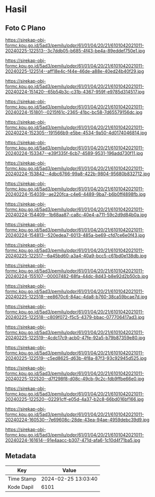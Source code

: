 # Hasil

## Foto C Plano

https://sirekap-obj-formc.kpu.go.id/5ad3/pemilu/pdpr/61/01/04/20/21/6101042021011-20240225-122513--3c7ddb05-b685-4f43-be4a-89eddef750e1.jpg

https://sirekap-obj-formc.kpu.go.id/5ad3/pemilu/pdpr/61/01/04/20/21/6101042021011-20240225-122514--aff18e4c-f44e-46de-a88e-40ed24b40f29.jpg

https://sirekap-obj-formc.kpu.go.id/5ad3/pemilu/pdpr/61/01/04/20/21/6101042021011-20240224-151420--65b54b3c-c31b-4367-959f-e9785d314517.jpg

https://sirekap-obj-formc.kpu.go.id/5ad3/pemilu/pdpr/61/01/04/20/21/6101042021011-20240224-151801--0215f61c-2365-41bc-bc58-7d65579156dc.jpg

https://sirekap-obj-formc.kpu.go.id/5ad3/pemilu/pdpr/61/01/04/20/21/6101042021011-20240224-152305--191566b9-e5be-4534-9a50-4d0174046814.jpg

https://sirekap-obj-formc.kpu.go.id/5ad3/pemilu/pdpr/61/01/04/20/21/6101042021011-20240224-153347--e39f335f-6cb7-4589-9531-196add730f11.jpg

https://sirekap-obj-formc.kpu.go.id/5ad3/pemilu/pdpr/61/01/04/20/21/6101042021011-20240224-153842--4dbc6766-99a8-422b-9804-95680b832712.jpg

https://sirekap-obj-formc.kpu.go.id/5ad3/pemilu/pdpr/61/01/04/20/21/6101042021011-20240224-154039--ae220fca-c4e6-4489-9ba7-b6b0ff4898fb.jpg

https://sirekap-obj-formc.kpu.go.id/5ad3/pemilu/pdpr/61/01/04/20/21/6101042021011-20240224-154409--1b68aa87-ca8c-40e4-a711-59c2d9d84b0a.jpg

https://sirekap-obj-formc.kpu.go.id/5ad3/pemilu/pdpr/61/01/04/20/21/6101042021011-20240224-154813--520edea7-6013-485a-be69-cfd7ce6e0f43.jpg

https://sirekap-obj-formc.kpu.go.id/5ad3/pemilu/pdpr/61/01/04/20/21/6101042021011-20240225-122517--6a45bd60-a3a4-40a9-bcc5-c61bd0e138db.jpg

https://sirekap-obj-formc.kpu.go.id/5ad3/pemilu/pdpr/61/01/04/20/21/6101042021011-20240224-155107--00007482-68fa-44dc-8d43-b8e92d2b50cb.jpg

https://sirekap-obj-formc.kpu.go.id/5ad3/pemilu/pdpr/61/01/04/20/21/6101042021011-20240225-122518--ee8670c6-84ac-4da8-b760-38ca59bcae7d.jpg

https://sirekap-obj-formc.kpu.go.id/5ad3/pemilu/pdpr/61/01/04/20/21/6101042021011-20240225-122518--c809f072-f5c5-4379-bbac-077706417ad3.jpg

https://sirekap-obj-formc.kpu.go.id/5ad3/pemilu/pdpr/61/01/04/20/21/6101042021011-20240225-122519--4cdc17c9-acb0-47fe-92a5-b79b87359e80.jpg

https://sirekap-obj-formc.kpu.go.id/5ad3/pemilu/pdpr/61/01/04/20/21/6101042021011-20240225-122519--c5ed8625-d63b-4f8a-87f3-93c92945d525.jpg

https://sirekap-obj-formc.kpu.go.id/5ad3/pemilu/pdpr/61/01/04/20/21/6101042021011-20240225-122520--d7f298f8-d08c-49cb-9c2c-fdb9ffbe66e0.jpg

https://sirekap-obj-formc.kpu.go.id/5ad3/pemilu/pdpr/61/01/04/20/21/6101042021011-20240225-122520--02291cff-e05d-4a37-b2c8-66bd016bf166.jpg

https://sirekap-obj-formc.kpu.go.id/5ad3/pemilu/pdpr/61/01/04/20/21/6101042021011-20240224-160530--7e69608c-28de-43ea-94ae-4959debc39d9.jpg

https://sirekap-obj-formc.kpu.go.id/5ad3/pemilu/pdpr/61/01/04/20/21/6101042021011-20240224-161614--91e4aacc-b307-471d-afa6-1c10d4f71ba5.jpg


## Metadata

| Key        | Value               |
| ---------- | ------------------- |
| Time Stamp | 2024-02-25 13:03:40 |
| Kode Dapil | 6101                |



